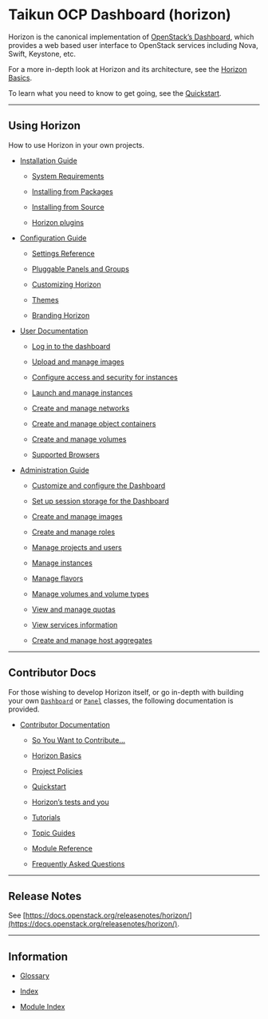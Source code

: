 # **Taikun OCP Dashboard (horizon)**

Horizon is the canonical implementation of [OpenStack’s Dashboard](https://github.com/openstack/horizon), which provides a web based user interface to OpenStack services including Nova, Swift, Keystone, etc.

For a more in-depth look at Horizon and its architecture, see the [Horizon Basics](https://docs.openstack.org/horizon/zed/contributor/intro.html#contributor-intro).

To learn what you need to know to get going, see the [Quickstart](https://docs.openstack.org/horizon/zed/contributor/quickstart.html#quickstart).

---

## **Using Horizon**

How to use Horizon in your own projects.

* [Installation Guide](https://docs.openstack.org/horizon/zed/install/index.html)

  * [System Requirements](https://docs.openstack.org/horizon/zed/install/index.html#system-requirements)

  * [Installing from Packages](https://docs.openstack.org/horizon/zed/install/index.html#installing-from-packages)

  * [Installing from Source](https://docs.openstack.org/horizon/zed/install/index.html#installing-from-source)

  * [Horizon plugins](https://docs.openstack.org/horizon/zed/install/index.html#horizon-plugins)

* [Configuration Guide](https://docs.openstack.org/horizon/zed/configuration/index.html)

  * [Settings Reference](https://docs.openstack.org/horizon/zed/configuration/settings.html)

  * [Pluggable Panels and Groups](https://docs.openstack.org/horizon/zed/configuration/pluggable_panels.html)

  * [Customizing Horizon](https://docs.openstack.org/horizon/zed/configuration/customizing.html)

  * [Themes](https://docs.openstack.org/horizon/zed/configuration/themes.html)

  * [Branding Horizon](https://docs.openstack.org/horizon/zed/configuration/branding.html)

* [User Documentation](https://docs.openstack.org/horizon/zed/user/index.html)

  * [Log in to the dashboard](https://docs.openstack.org/horizon/zed/user/log-in.html)

  * [Upload and manage images](https://docs.openstack.org/horizon/zed/user/manage-images.html)

  * [Configure access and security for instances](https://docs.openstack.org/horizon/zed/user/configure-access-and-security-for-instances.html)

  * [Launch and manage instances](https://docs.openstack.org/horizon/zed/user/launch-instances.html)

  * [Create and manage networks](https://docs.openstack.org/horizon/zed/user/create-networks.html)

  * [Create and manage object containers](https://docs.openstack.org/horizon/zed/user/manage-containers.html)

  * [Create and manage volumes](https://docs.openstack.org/horizon/zed/user/manage-volumes.html)

  * [Supported Browsers](https://docs.openstack.org/horizon/zed/user/browser_support.html)

* [Administration Guide](https://docs.openstack.org/horizon/zed/admin/index.html)

  * [Customize and configure the Dashboard](https://docs.openstack.org/horizon/zed/admin/customize-configure.html)

  * [Set up session storage for the Dashboard](https://docs.openstack.org/horizon/zed/admin/sessions.html)

  * [Create and manage images](https://docs.openstack.org/horizon/zed/admin/manage-images.html)

  * [Create and manage roles](https://docs.openstack.org/horizon/zed/admin/admin-manage-roles.html)

  * [Manage projects and users](https://docs.openstack.org/horizon/zed/admin/manage-projects-and-users.html)

  * [Manage instances](https://docs.openstack.org/horizon/zed/admin/manage-instances.html)

  * [Manage flavors](https://docs.openstack.org/horizon/zed/admin/manage-flavors.html)

  * [Manage volumes and volume types](https://docs.openstack.org/horizon/zed/admin/manage-volumes.html)

  * [View and manage quotas](https://docs.openstack.org/horizon/zed/admin/set-quotas.html)

  * [View services information](https://docs.openstack.org/horizon/zed/admin/manage-services.html)

  * [Create and manage host aggregates](https://docs.openstack.org/horizon/zed/admin/manage-host-aggregates.html)

---

## **Contributor Docs**

For those wishing to develop Horizon itself, or go in-depth with building your own [`Dashboard`](https://docs.openstack.org/horizon/zed/contributor/ref/horizon.html#horizon.Dashboard) or [`Panel`](https://docs.openstack.org/horizon/zed/contributor/ref/horizon.html#horizon.Panel) classes, the following documentation is provided.

* [Contributor Documentation](https://docs.openstack.org/horizon/zed/contributor/index.html)

  * [So You Want to Contribute…](https://docs.openstack.org/horizon/zed/contributor/contributing.html)

  * [Horizon Basics](https://docs.openstack.org/horizon/zed/contributor/intro.html)

  * [Project Policies](https://docs.openstack.org/horizon/zed/contributor/policies/index.html)

  * [Quickstart](https://docs.openstack.org/horizon/zed/contributor/quickstart.html)

  * [Horizon’s tests and you](https://docs.openstack.org/horizon/zed/contributor/testing.html)

  * [Tutorials](https://docs.openstack.org/horizon/zed/contributor/tutorials/index.html)

  * [Topic Guides](https://docs.openstack.org/horizon/zed/contributor/topics/index.html)

  * [Module Reference](https://docs.openstack.org/horizon/zed/contributor/ref/index.html)

  * [Frequently Asked Questions](https://docs.openstack.org/horizon/zed/contributor/faq.html)

---

## **Release Notes**

See [https://docs.openstack.org/releasenotes/horizon/](https://docs.openstack.org/releasenotes/horizon/).

---

## **Information**

* [Glossary](https://docs.openstack.org/horizon/zed/glossary.html)

* [Index](https://docs.openstack.org/horizon/zed/genindex.html)

* [Module Index](https://docs.openstack.org/horizon/zed/py-modindex.html)
